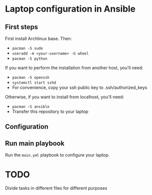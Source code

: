 # Laptop configuration in Ansible

## First steps

First install Archlinux base. Then:

  * `pacman -S sudo`
  * `useradd -m <your-username> -G wheel`
  * `pacman -S python`

If you want to perform the installation from another host, you'll need:

  * `pacman -S openssh`
  * `systemctl start sshd`
  * For convenience, copy your ssh public key to .ssh/authorized_keys

Otherwise, if you want to install from localhost, you'll need:

  * `pacman -S ansible`
  * Transfer this repository to your laptop

## Configuration



## Run main playbook

Run the `main.yml` playbook to configure your laptop.

# TODO

Divide tasks in different files for different purposes
